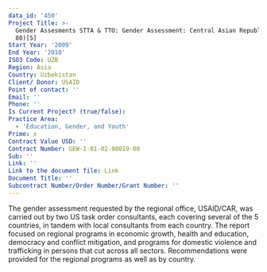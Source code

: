 ```yaml
---
data_id: '450'
Project Title: >-
  Gender Assesments STTA & TTO: Gender Assessment: Central Asian Republics (TDY
  80)[5]
Start Year: '2009'
End Year: '2010'
ISO3 Code: UZB
Region: Asia
Country: Uzbekistan
Client/ Donor: USAID
Point of contact: ''
Email: ''
Phone: ''
Is Current Project? (true/false): 
Practice Area:
  - 'Education, Gender, and Youth'
Prime: x
Contract Value USD: ''
Contract Number: GEW-I-01-02-00019-00
Sub: ''
Link: ''
Link to the document file: Link
Document Title: ''
Subcontract Number/Order Number/Grant Number: ''
---
```


The gender assessment requested by the regional office, USAID/CAR, was carried out by two US task order consultants, each covering several of the 5 countries, in tandem with local consultants from each country. The report focused on regional programs in economic growth, health and education, democracy and conflict mitigation, and programs for domestic violence and trafficking in persons that cut across all sectors. Recommendations were provided for the regional programs as well as by country.